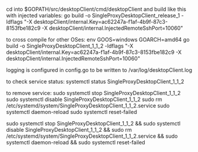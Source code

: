 cd into $GOPATH/src/desktopClient/cmd/desktopClient and build like this with injected variables:
go build -o SingleProxyDesktopClient_release_1 -ldflags "-X desktopClient/internal.Key=ac62247a-f1af-4b9f-87c3-8153fbe182c9 -X desktopClient/internal.InjectedRemoteSshPort=10060"

to cross compile for other OSes:
env GOOS=windows GOARCH=amd64 go build -o SingleProxyDesktopClient_1_1_2 -ldflags "-X desktopClient/internal.Key=ac62247a-f1af-4b9f-87c3-8153fbe182c9 -X desktopClient/internal.InjectedRemoteSshPort=10060"

logging is configured in config.go to be written to /var/log/desktopClient.log

to check service status:
systemctl status SingleProxyDesktopClient_1_1_2

to remove service:
sudo systemctl stop SingleProxyDesktopClient_1_1_2
sudo systemctl disable SingleProxyDesktopClient_1_1_2
sudo rm /etc/systemd/system/SingleProxyDesktopClient_1_1_2.service
sudo systemctl daemon-reload
sudo systemctl reset-failed


sudo systemctl stop SingleProxyDesktopClient_1_1_2 && sudo systemctl disable SingleProxyDesktopClient_1_1_2 && sudo rm /etc/systemd/system/SingleProxyDesktopClient_1_1_2.service && sudo systemctl daemon-reload && sudo systemctl reset-failed
